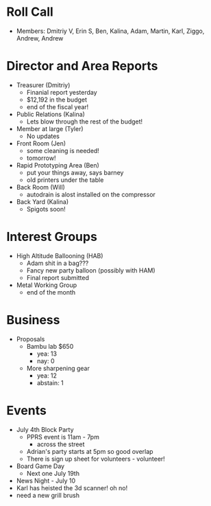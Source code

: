 # Roll Call
- Members: Dmitriy V, Erin S, Ben, Kalina, Adam, Martin, Karl, Ziggo, Andrew, Andrew

# Director and Area Reports

- Treasurer (Dmitriy)
  - Finanial report yesterday
  - $12,192 in the budget  
  - end of the fiscal year!
- Public Relations (Kalina)
  - Lets blow through the rest of the budget!
- Member at large (Tyler)
  - No updates
- Front Room (Jen)
  - some cleaning is needed!
  - tomorrow!
- Rapid Prototyping Area (Ben)
  - put your things away, says barney
  - old printers under the table
- Back Room (Will)
  - autodrain is alost installed on the compressor
- Back Yard (Kalina)
  - Spigots soon!

# Interest Groups

- High Altitude Ballooning (HAB)
  - Adam shit in a bag???
  - Fancy new party balloon (possibly with HAM)
  - Final report submitted
- Metal Working Group
  - end of the month

# Business

- Proposals
  - Bambu lab $650
    - yea: 13
    - nay: 0
  - More sharpening gear
    - yea: 12
    - abstain: 1

# Events

- July 4th Block Party
  - PPRS event is 11am - 7pm
    - across the street
  - Adrian's party starts at 5pm so good overlap
  - There is sign up sheet for volunteers - volunteer!
- Board Game Day 
  - Next one July 19th
- News Night - July 10
- Karl has heisted the 3d scanner! oh no!
- need a new grill brush
